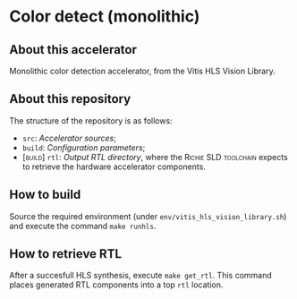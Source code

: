 # Color detect (monolithic)

## About this accelerator
Monolithic color detection accelerator, from the Vitis HLS Vision Library. 

## About this repository
The structure of the repository is as follows:

- `src`: *Accelerator sources*;
- `build`: *Configuration parameters*;
- <span style="font-variant:small-caps;">[build]</span> `rtl`: *Output RTL directory*, where the <span style="font-variant:small-caps;">Richie SLD toolchain</span> expects to retrieve the hardware accelerator components.

## How to build
Source the required environment (under `env/vitis_hls_vision_library.sh`) and execute the command `make runhls`.

## How to retrieve RTL
After a succesfull HLS synthesis, execute `make get_rtl`.
This command places generated RTL components into a top `rtl` location.